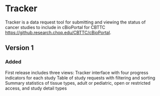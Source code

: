 # Tracker

Tracker is a data request tool for submitting and viewing the status of cancer studies to include in cBioPortal for CBTTC https://github.research.chop.edu/CBTTC/cBioPortal.

## Version 1

### Added
First release includes three views:
Tracker interface with four progress indicators for each study
Table of study requests with filtering and sorting
Summary statistics of tissue types, adult or pediatric, open or restricted access, and study detail types

